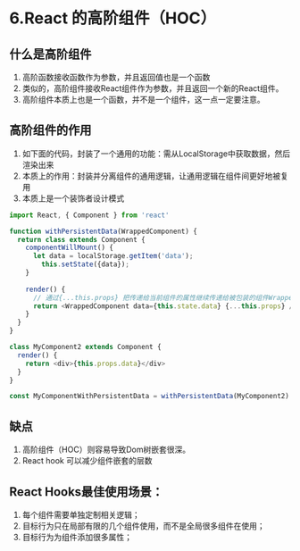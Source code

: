 # 6.React 的高阶组件（HOC）

## 什么是高阶组件

1. 高阶函数接收函数作为参数，并且返回值也是一个函数
2. 类似的，高阶组件接收React组件作为参数，并且返回一个新的React组件。
3. 高阶组件本质上也是一个函数，并不是一个组件，这一点一定要注意。

## 高阶组件的作用

1. 如下面的代码，封装了一个通用的功能：需从LocalStorage中获取数据，然后渲染出来
2. 本质上的作用：封装并分离组件的通用逻辑，让通用逻辑在组件间更好地被复用
3. 本质上是一个装饰者设计模式

```js
import React, { Component } from 'react'

function withPersistentData(WrappedComponent) {
  return class extends Component {
    componentWillMount() {
      let data = localStorage.getItem('data');
        this.setState({data});
    }
    
    render() {
      // 通过{...this.props} 把传递给当前组件的属性继续传递给被包装的组件WrappedComponent
      return <WrappedComponent data={this.state.data} {...this.props} />
    }
  }
}

class MyComponent2 extends Component {  
  render() {
    return <div>{this.props.data}</div>
  }
}

const MyComponentWithPersistentData = withPersistentData(MyComponent2)
```


## 缺点
1. 高阶组件（HOC）则容易导致Dom树嵌套很深。
2. React hook 可以减少组件嵌套的层数

## React Hooks最佳使用场景：

1. 每个组件需要单独定制相关逻辑；
2. 目标行为只在局部有限的几个组件使用，而不是全局很多组件在使用；
3. 目标行为为组件添加很多属性；